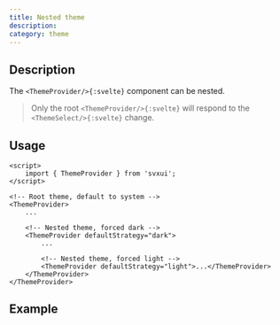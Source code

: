 ```yaml
---
title: Nested theme
description:
category: theme
---
```


<script>
    import { ThemeProvider } from 'svxui';
    import SampleFormCard from '$lib/components/samples/SampleFormCard.svelte';
</script>

## Description

The `<ThemeProvider/>{:svelte}` component can be nested.

> Only the root `<ThemeProvider/>{:svelte}` will respond to the `<ThemeSelect/>{:svelte}` change.

## Usage

```svelte
<script>
    import { ThemeProvider } from 'svxui';
</script>

<!-- Root theme, default to system -->
<ThemeProvider>
    ...

    <!-- Nested theme, forced dark -->
    <ThemeProvider defaultStrategy="dark">
        ...

        <!-- Nested theme, forced light -->
        <ThemeProvider defaultStrategy="light">...</ThemeProvider>
    </ThemeProvider>
</ThemeProvider>
```

## Example

<ThemeProvider defaultStrategy="dark" class="width-100">
    <SampleFormCard title="Forced dark theme">
        <ThemeProvider defaultStrategy="light" hasBackground={false} class="width-100">
            <SampleFormCard title="Forced light theme">
                <ThemeProvider defaultStrategy="system" hasBackground={false} class="width-100">
                    <SampleFormCard  title="Forced sytem theme"/>
                </ThemeProvider>
            </SampleFormCard>
        </ThemeProvider>
    </SampleFormCard>
</ThemeProvider>
